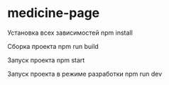 # medicine-page

Установка всех зависимостей
npm install

Cборка проекта
npm run build

Запуск проекта
npm start

Запуск проекта в режиме разработки
npm run dev
